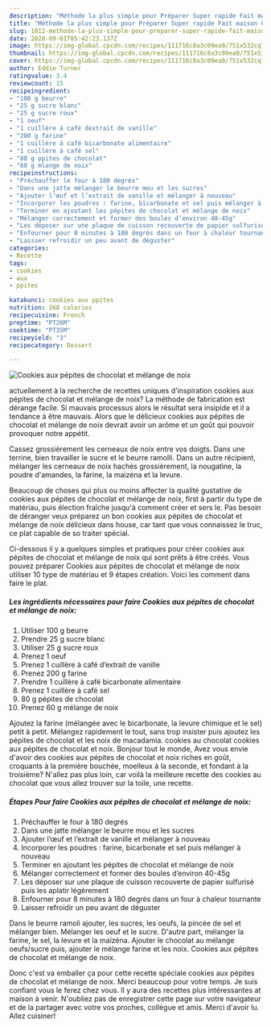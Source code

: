 ```yaml
---
description: "Méthode la plus simple pour Préparer Super rapide Fait maison Cookies aux pépites de chocolat et mélange de noix"
title: "Méthode la plus simple pour Préparer Super rapide Fait maison Cookies aux pépites de chocolat et mélange de noix"
slug: 1012-methode-la-plus-simple-pour-preparer-super-rapide-fait-maison-cookies-aux-pepites-de-chocolat-et-melange-de-noix
date: 2020-09-01T05:42:23.137Z
image: https://img-global.cpcdn.com/recipes/111716c8a3c09ea0/751x532cq70/cookies-aux-pepites-de-chocolat-et-melange-de-noix-photo-principale-de-la-recette.jpg
thumbnail: https://img-global.cpcdn.com/recipes/111716c8a3c09ea0/751x532cq70/cookies-aux-pepites-de-chocolat-et-melange-de-noix-photo-principale-de-la-recette.jpg
cover: https://img-global.cpcdn.com/recipes/111716c8a3c09ea0/751x532cq70/cookies-aux-pepites-de-chocolat-et-melange-de-noix-photo-principale-de-la-recette.jpg
author: Eddie Turner
ratingvalue: 3.4
reviewcount: 15
recipeingredient:
- "100 g beurre"
- "25 g sucre blanc"
- "25 g sucre roux"
- "1 oeuf"
- "1 cuillère à café dextrait de vanille"
- "200 g farine"
- "1 cuillère à café bicarbonate alimentaire"
- "1 cuillère à café sel"
- "80 g ppites de chocolat"
- "60 g mlange de noix"
recipeinstructions:
- "Préchauffer le four à 180 degrés"
- "Dans une jatte mélanger le beurre mou et les sucres"
- "Ajouter l’œuf et l’extrait de vanille et mélanger à nouveau"
- "Incorporer les poudres : farine, bicarbonate et sel puis mélanger à nouveau"
- "Terminer en ajoutant les pépites de chocolat et mélange de noix"
- "Mélanger correctement et former des boules d’environ 40-45g"
- "Les déposer sur une plaque de cuisson recouverte de papier sulfurisé puis les aplatir légèrement"
- "Enfourner pour 8 minutes à 180 degrés dans un four à chaleur tournante"
- "Laisser refroidir un peu avant de déguster"
categories:
- Recette
tags:
- cookies
- aux
- ppites

katakunci: cookies aux ppites 
nutrition: 268 calories
recipecuisine: French
preptime: "PT26M"
cooktime: "PT35M"
recipeyield: "3"
recipecategory: Dessert

---
```



![Cookies aux pépites de chocolat et mélange de noix](https://img-global.cpcdn.com/recipes/111716c8a3c09ea0/751x532cq70/cookies-aux-pepites-de-chocolat-et-melange-de-noix-photo-principale-de-la-recette.jpg)

actuellement à la recherche de recettes uniques d'inspiration cookies aux pépites de chocolat et mélange de noix? La méthode de fabrication est dérange facile. Si mauvais processus alors le résultat sera insipide et il a tendance à être mauvais. Alors que le délicieux cookies aux pépites de chocolat et mélange de noix devrait avoir un arôme et un goût qui pouvoir provoquer notre appétit.

Cassez grossièrement les cerneaux de noix entre vos doigts. Dans une terrine, bien travailler le sucre et le beurre ramolli. Dans un autre récipient, mélanger les cerneaux de noix hachés grossièrement, la nougatine, la poudre d&#39;amandes, la farine, la maizéna et la levure.

Beaucoup de choses qui plus ou moins affecter la qualité gustative de cookies aux pépites de chocolat et mélange de noix, first à partir du type de matériau, puis élection fraîche jusqu'à comment créer et sers le. Pas besoin de déranger veux préparez un bon cookies aux pépites de chocolat et mélange de noix délicieux dans house, car tant que vous connaissez le truc, ce plat capable de so traiter spécial.


Ci-dessous il y a quelques simples et pratiques pour créer cookies aux pépites de chocolat et mélange de noix qui sont prêts à être créés. Vous pouvez préparer Cookies aux pépites de chocolat et mélange de noix utiliser 10 type de matériau et 9 étapes création. Voici les comment dans faire le plat.

<!--inarticleads1-->

##### Les ingrédients nécessaires pour faire Cookies aux pépites de chocolat et mélange de noix:

1. Utiliser 100 g beurre
1. Prendre 25 g sucre blanc
1. Utiliser 25 g sucre roux
1. Prenez 1 oeuf
1. Prenez 1 cuillère à café d’extrait de vanille
1. Prenez 200 g farine
1. Prendre 1 cuillère à café bicarbonate alimentaire
1. Prenez 1 cuillère à café sel
1.  80 g pépites de chocolat
1. Prenez 60 g mélange de noix


Ajoutez la farine (mélangée avec le bicarbonate, la levure chimique et le sel) petit à petit. Mélangez rapidement le tout, sans trop insister puis ajoutez les pépites de chocolat et les noix de macadamia. cookies au chocolat cookies aux pépites de chocolat et noix. Bonjour tout le monde, Avez vous envie d&#39;avoir des cookies aux pépites de chocolat et noix riches en goût, croquants à la première bouchée, moelleux à la seconde, et fondant à la troisième? N&#39;allez pas plus loin, car voilà la meilleure recette des cookies au chocolat que vous allez trouver sur la toile, une recette. 

<!--inarticleads2-->

##### Étapes Pour faire Cookies aux pépites de chocolat et mélange de noix:

1. Préchauffer le four à 180 degrés
1. Dans une jatte mélanger le beurre mou et les sucres
1. Ajouter l’œuf et l’extrait de vanille et mélanger à nouveau
1. Incorporer les poudres : farine, bicarbonate et sel puis mélanger à nouveau
1. Terminer en ajoutant les pépites de chocolat et mélange de noix
1. Mélanger correctement et former des boules d’environ 40-45g
1. Les déposer sur une plaque de cuisson recouverte de papier sulfurisé puis les aplatir légèrement
1. Enfourner pour 8 minutes à 180 degrés dans un four à chaleur tournante
1. Laisser refroidir un peu avant de déguster


Dans le beurre ramoli ajouter, les sucres, les oeufs, la pincée de sel et mélanger bien. Mélanger les oeuf et le sucre. D&#39;autre part, mélanger la farine, le sel, la levure et la maïzéna. Ajouter le chocolat au mélange oeufs/sucre puis, ajouter le mélange farine et les noix. Cookies aux pépites de chocolat et mélange de noix. 


Donc c'est va emballer ça pour cette recette spéciale cookies aux pépites de chocolat et mélange de noix. Merci beaucoup pour votre temps. Je suis confiant vous le ferez chez vous. Il y aura des recettes plus  intéressantes at maison à venir. N'oubliez pas de enregistrer cette page sur votre navigateur et de la partager avec votre vos proches, collègue et amis. Merci d'avoir lu. Allez cuisiner!
